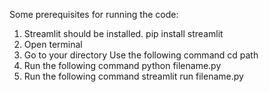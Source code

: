 Some prerequisites for running the code:
1. Streamlit should be installed.
   pip install streamlit
2. Open terminal
3. Go to your directory
   Use the following command
    cd path
5. Run the following command
   python filename.py
6. Run the following command
   streamlit run filename.py 
